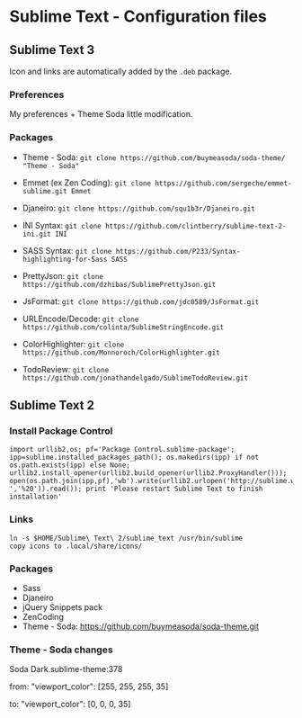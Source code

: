 Sublime Text - Configuration files
==================================

## Sublime Text 3

Icon and links are automatically added by the `.deb` package.

### Preferences
My preferences + Theme Soda little modification.

### Packages
- Theme - Soda: `git clone https://github.com/buymeasoda/soda-theme/ "Theme - Soda"`
- Emmet (ex Zen Coding): `git clone https://github.com/sergeche/emmet-sublime.git Emmet`
- Djaneiro: `git clone https://github.com/squ1b3r/Djaneiro.git`
- INI Syntax: `git clone https://github.com/clintberry/sublime-text-2-ini.git INI`
- SASS Syntax: `git clone https://github.com/P233/Syntax-highlighting-for-Sass SASS`
- PrettyJson: `git clone https://github.com/dzhibas/SublimePrettyJson.git`
- JsFormat: `git clone https://github.com/jdc0589/JsFormat.git`
- URLEncode/Decode: `git clone https://github.com/colinta/SublimeStringEncode.git`

- ColorHighlighter: `git clone https://github.com/Monnoroch/ColorHighlighter.git`
- TodoReview: `git clone https://github.com/jonathandelgado/SublimeTodoReview.git`

## Sublime Text 2

### Install Package Control
    import urllib2,os; pf='Package Control.sublime-package'; ipp=sublime.installed_packages_path(); os.makedirs(ipp) if not os.path.exists(ipp) else None; urllib2.install_opener(urllib2.build_opener(urllib2.ProxyHandler())); open(os.path.join(ipp,pf),'wb').write(urllib2.urlopen('http://sublime.wbond.net/'+pf.replace(' ','%20')).read()); print 'Please restart Sublime Text to finish installation'

### Links
    ln -s $HOME/Sublime\ Text\ 2/sublime_text /usr/bin/sublime
    copy icons to .local/share/icons/

### Packages
- Sass
- Djaneiro
- jQuery Snippets pack
- ZenCoding
- Theme - Soda: https://github.com/buymeasoda/soda-theme.git

### Theme - Soda changes
Soda Dark.sublime-theme:378

from: "viewport_color": [255, 255, 255, 35]

to:   "viewport_color": [0, 0, 0, 35]
